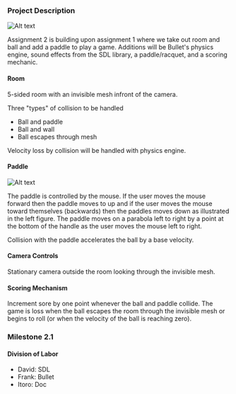 ### Project Description

![Alt text](http://i.imgur.com/wXcjUxh.jpg "A2")

Assignment 2 is building upon assignment 1 where we take out room and ball and add a paddle to play a game. Additions will be Bullet's physics engine, sound effects from the SDL library, a paddle/racquet, and a scoring mechanic. 

#### Room

5-sided room with an invisible mesh infront of the camera.

Three "types" of collision to be handled
* Ball and paddle
* Ball and wall
* Ball escapes through mesh

Velocity loss by collision will be handled with physics engine.

#### Paddle

![Alt text](http://i.imgur.com/tyWzFVS.jpg "Paddle")

The paddle is controlled by the mouse. If the user moves the mouse forward then the paddle moves to up and if the user moves the mouse toward themselves (backwards) then the paddles moves down as illustrated in the left figure. The paddle moves on a parabola left to right by a point at the bottom of the handle as the user moves the mouse left to right.

Collision with the paddle accelerates the ball by a base velocity.

#### Camera Controls

Stationary camera outside the room looking through the invisible mesh.

#### Scoring Mechanism

Increment sore by one point whenever the ball and paddle collide. The game is loss when the ball escapes the room through the invisible mesh or begins to roll (or when the velocity of the ball is reaching zero).

### Milestone 2.1
#### Division of Labor
* David: SDL
* Frank: Bullet
* Itoro: Doc
